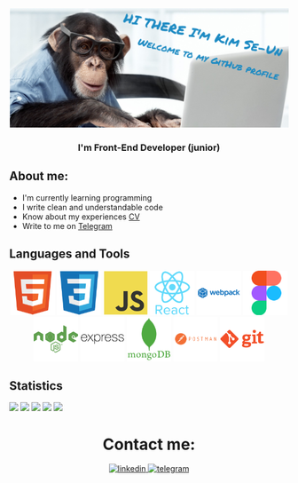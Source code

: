 <img src="./image/header.png" alt="theme">
<h3 id="header" align="center"> I'm Front-End Developer (junior)</h3>

## About me: 
* I'm currently learning programming
* I write clean and understandable code
* Know about my experiences [CV](https://spb.hh.ru/resume/a8076163ff0ce127950039ed1f5852746e4b6c)
* Write to me on [Telegram](https://t.me/skim1994)

## Languages and Tools
<div id="images" align="center">
  <img src="./image/html5-original.svg" alt="html" width="80" height="80">
  <img src="./image/css3-original.svg" alt="css" width="80" height="80">
  <img src="./image/javascript-original.svg" alt="js" width="80" height="80">
  <img src="./image/react-original-wordmark.svg" alt="react" width="80" height="80">
  <img src="./image/webpack-plain-wordmark.svg" alt="webpack" width="80" height="80">
  <img src="./image/figma-original.svg" alt="figma" width="80" height="80">
  <img src="./image/nodejs-plain-wordmark.svg" alt="node.js" width="80" height="80">
  <img src="./image/express-original-wordmark.svg" alt="express" width="80" height="80">
  <img src="./image/mongodb-plain-wordmark.svg" alt="mongoDB" width="80" height="80">
  <img src="./image/postman-plain-wordmark.svg" alt="postman" width="80" height="80">
  <img src="./image/git-plain-wordmark.svg" alt="git" width="80" height="80">
</div>

## Statistics
![](http://github-profile-summary-cards.vercel.app/api/cards/profile-details?username=Se-Un&theme=github_dark)
![](http://github-profile-summary-cards.vercel.app/api/cards/repos-per-language?username=Se-Un&theme=github_dark)
![](http://github-profile-summary-cards.vercel.app/api/cards/most-commit-language?username=Se-Un&theme=github_dark)
![](https://github-profile-summary-cards.vercel.app/api/cards/stats?username=Se-Un&theme=github_dark)
![](http://github-profile-summary-cards.vercel.app/api/cards/productive-time?username=Se-Un&theme=github_dark&utcOffset=8)

<div id="contacts" align="center">
  <h1>Contact me:</h1>
  <a href="https://www.linkedin.com/in/se-un-kim-278542215/">
    <img src="https://shields.io./badge/Linkedin-skyblue?style=for-the-badge&logo=linkedin&logoColor=white&color=blue" alt="linkedin">
  </a>
  <a href="https://t.me/skim1994">
    <img src="https://shields.io./badge/Telegram-skyblue?style=for-the-badge&logo=Telegram&logoColor=white&color=blue" alt="telegram">
  </a>
</div>